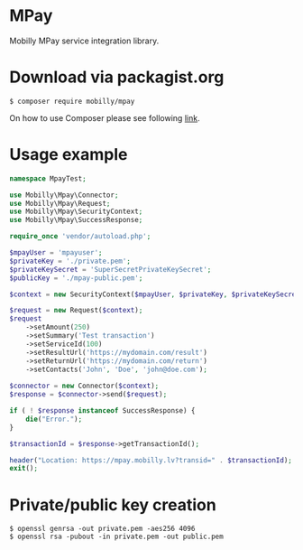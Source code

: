 # MPay
Mobilly MPay service integration library.

# Download via packagist.org

```
$ composer require mobilly/mpay
```
On how to use Composer please see following [link](https://getcomposer.org/download/).


# Usage example

```php
namespace MpayTest;

use Mobilly\Mpay\Connector;
use Mobilly\Mpay\Request;
use Mobilly\Mpay\SecurityContext;
use Mobilly\Mpay\SuccessResponse;

require_once 'vendor/autoload.php';

$mpayUser = 'mpayuser';
$privateKey = './private.pem';
$privateKeySecret = 'SuperSecretPrivateKeySecret';
$publicKey = './mpay-public.pem';

$context = new SecurityContext($mpayUser, $privateKey, $privateKeySecret, $publicKey);

$request = new Request($context);
$request
    ->setAmount(250)
    ->setSummary('Test transaction')
    ->setServiceId(100)
    ->setResultUrl('https://mydomain.com/result')
    ->setReturnUrl('https://mydomain.com/return')
    ->setContacts('John', 'Doe', 'john@doe.com');
    
$connector = new Connector($context);
$response = $connector->send($request);

if ( ! $response instanceof SuccessResponse) {
    die("Error.");
}

$transactionId = $response->getTransactionId();

header("Location: https://mpay.mobilly.lv?transid=" . $transactionId);
exit();
```

# Private/public key creation

```
$ openssl genrsa -out private.pem -aes256 4096
$ openssl rsa -pubout -in private.pem -out public.pem
```